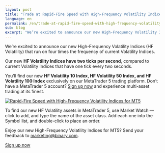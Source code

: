 ```yaml
---
layout: post
title: "Trade at Rapid-Fire Speed with High-Frequency Volatility Indices for MT5"
language: en
permalink: /en/trade-at-rapid-fire-speed-with-high-frequency-volatility-indices/
sub: blog
excerpt: "We’re excited to announce our new High-Frequency Volatility Indices (HF Volatility) that run on four times the frequency of current Volatility Indices..."
---
```

We’re excited to announce our new High-Frequency Volatility Indices (HF Volatility) that run on four times the frequency of current Volatility Indices.

Our new <strong>HF Volatility Indices have two ticks per second</strong>, compared to current Volatility Indices that have one tick every two seconds.

You’ll find our new <strong>HF Volatility 10 Index, HF Volatility 50 Index, and HF Volatility 100 Index</strong> exclusively on our MetaTrader 5 trading platform. Don’t have a MetaTrader 5 account? <a href="http://info.binary.com/2fzMsrm">Sign up now</a> and experience multi-asset trading at its finest.

<p class="p--action"><a href="http://info.binary.com/2fzMsrm"><img src="{{site.baseurl }}/images/08-nov-16.jpg" alt="Rapid-Fire Speed with High-Frequency Volatility Indices for MT5"></a></p>


To find our new HF Volatility assets in MetaTrader 5, use Market Watch –– click to add, and type the name of the asset class. Add each one into the Symbol list, and double-click to place an order.


Enjoy our new High-Frequency Volatility Indices for MT5? Send your feedback to <a href="mailto:marketing@binary.com">marketing@binary.com</a>.

<p class="p--action"><a class="button" href="http://info.binary.com/2fzMsrm"><span>Sign up now</span></a></p>





